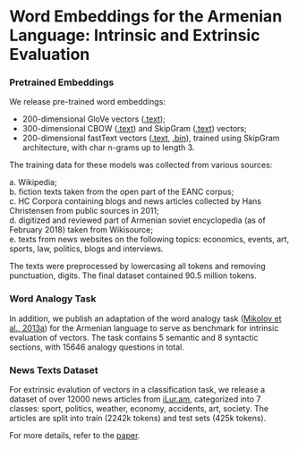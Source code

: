 # Word Embeddings for the Armenian Language: Intrinsic and Extrinsic Evaluation

### Pretrained Embeddings

We release pre-trained word embeddings:
- 200-dimensional GloVe vectors ([.text](https://at.ispras.ru/owncloud/index.php/s/pUUiS1l1jGKNax3));
- 300-dimensional CBOW ([.text](https://at.ispras.ru/owncloud/index.php/s/1OwoRvaxazM9Yy2)) and SkipGram ([.text](https://at.ispras.ru/owncloud/index.php/s/oQnHLnUo10zA3dJ)) vectors;
- 200-dimensional fastText vectors ([.text](https://at.ispras.ru/owncloud/index.php/s/eDOUye5Ka4uC3lB), [.bin](https://at.ispras.ru/owncloud/index.php/s/CxnJH6QQioCYpLc)), trained using SkipGram  architecture, with char n-grams up to length 3.

The training data for these models was collected from various sources:

a. Wikipedia;\
b. fiction  texts  taken  from  the  open  part  of  the EANC corpus;\
c. HC Corpora containing blogs and news articles collected by Hans Christensen from public sources in 2011;\
d. digitized and reviewed part of Armenian soviet encyclopedia (as of February 2018) taken from Wikisource;\
e. texts from news websites on the following topics: economics, events, art, sports, law, politics, blogs and interviews.

The texts were preprocessed by lowercasing all tokens and removing punctuation, digits. The final dataset contained 90.5  million tokens.


### Word Analogy Task

In addition, we publish an adaptation of the word analogy task ([Mikolov et al., 2013a](https://arxiv.org/pdf/1301.3781.pdf)) for the Armenian language to serve as benchmark for intrinsic evaluation of vectors. The task contains 5 semantic and 8 syntactic sections, with 15646 analogy questions in total.

### News Texts Dataset

For extrinsic evalution of vectors in a classification task, we release a dataset of over 12000 news articles from [iLur.am](http://www.ilur.am/), categorized into 7 classes: sport, politics, weather, economy, accidents, art, society. The articles are split into train (2242k tokens) and test sets (425k tokens).

For more details, refer to the [paper](https://arxiv.org/ftp/arxiv/papers/1906/1906.03134.pdf).
